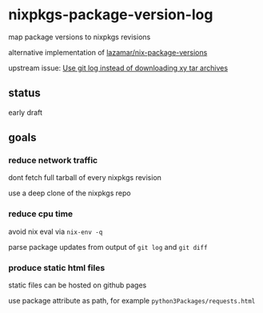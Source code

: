 # nixpkgs-package-version-log

map package versions to nixpkgs revisions

alternative implementation of [lazamar/nix-package-versions](https://github.com/lazamar/nix-package-versions)

upstream issue:
[Use git log instead of downloading xy tar archives](https://github.com/lazamar/nix-package-versions/issues/29)



## status

early draft



## goals



### reduce network traffic

dont fetch full tarball of every nixpkgs revision

use a deep clone of the nixpkgs repo



### reduce cpu time

avoid nix eval via `nix-env -q`

parse package updates from output of `git log` and `git diff`



### produce static html files

static files can be hosted on github pages

use package attribute as path, for example `python3Packages/requests.html`
